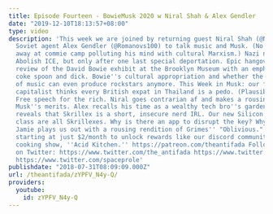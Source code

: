 ```yaml
---
title: Episode Fourteen - BowieMusk 2020 w Niral Shah & Alex Gendler
date: "2019-12-10T18:13:57+08:00"
type: video
description: 'This week we are joined by returning guest Niral Shah (@NiralShah) and
  Soviet agent Alex Gendler (@Romanovs100) to talk music and Musk. (No Andy this week...he''s
  away at commie camp polluting his mind with cultural Marxism.) Nazi numerology.
  Abolish ICE, but only after one last special deportation. Epic hangovers. A highbrow
  review of the David Bowie exhibit at the Brooklyn Museum with an emphasis on his
  coke spoon and dick. Bowie''s cultural appropriation and whether the political economy
  of music can even produce rockstars anymore. This Week in Musk: our favorite extremely-online
  capitalist thinks every British expat in Thailand is a pedo. (Plausible, but problematic.)
  Free speech for the rich. Niral goes contrarian af and makes a rousing defense of
  Musk''s merits. Alex recalls his time as a wealthy tech bro''s garden hermit. Jamie
  reveals that Skrillex is a short, insecure nerd IRL. Our new Silicon Valley ruling
  class are all Skrillexes. Why is there an app to disrupt the key? Why? Why the FUCK?
  Jamie plays us out with a rousing rendition of Grimes'' "Oblivious." Become a patron
  starting at just $2/month to unlock rewards like our discord community and our soon-to-be-released
  cooking show, ''Acid Kitchen.'' https://patreon.com/theantifada Follow the AF crew
  on Twitter: https://www.twitter.com/the_antifada https://www.twitter.com/jamie_elizabeth
  https://www.twitter.com/spaceprole'
publishdate: "2018-07-31T08:09:09.000Z"
url: /theantifada/zYPFV_N4y-Q/
providers:
  youtube:
    id: zYPFV_N4y-Q
---
```

